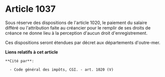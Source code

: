 # Article 1037

Sous réserve des dispositions de l'article 1020, le paiement du salaire différé ou l'attribution faite au créancier pour le
remplir de ses droits de créance ne donne lieu à la perception d'aucun droit d'enregistrement. 

Ces dispositions seront étendues par décret aux départements d'outre-mer.

**Liens relatifs à cet article**

	**Cité par**:

	  - Code général des impôts, CGI. - art. 1020 (V)
